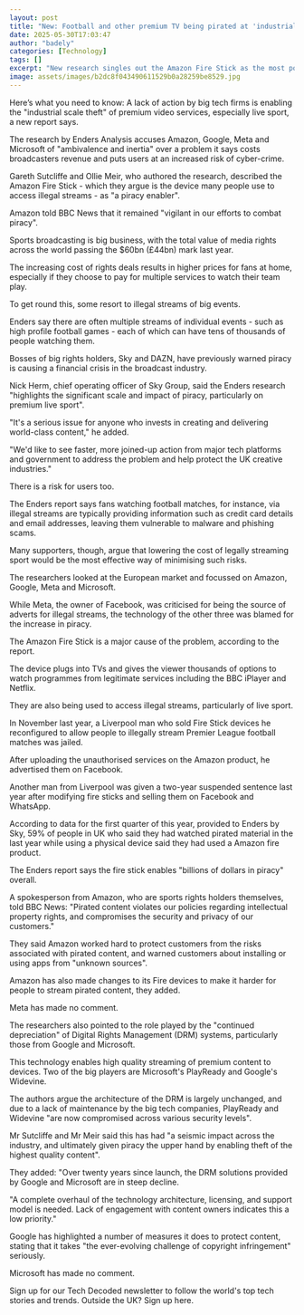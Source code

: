 ```yaml
---
layout: post
title: "New: Football and other premium TV being pirated at 'industrial scale'"
date: 2025-05-30T17:03:47
author: "badely"
categories: [Technology]
tags: []
excerpt: "New research singles out the Amazon Fire Stick as the most popular means of accessing illegal streams."
image: assets/images/b2dc8f043490611529b0a28259be8529.jpg
---
```


Here’s what you need to know: A lack of action by big tech firms is enabling the "industrial scale theft" of premium video services, especially live sport, a new report says.

The research by Enders Analysis accuses Amazon, Google, Meta and Microsoft of "ambivalence and inertia" over a problem it says costs broadcasters revenue and puts users at an increased risk of cyber-crime.

Gareth Sutcliffe and Ollie Meir, who authored the research, described the Amazon Fire Stick - which they argue is  the device many people use to access illegal streams - as "a piracy enabler".

Amazon told BBC News that it remained "vigilant in our efforts to combat piracy". 

Sports broadcasting is big business, with the total value of media rights across the world passing the $60bn (£44bn) mark last year.

The increasing cost of rights deals results in higher prices for fans at home, especially if they choose to pay for multiple services to watch their team play. 

To get round this, some resort to illegal streams of big events.

Enders say there are often multiple streams of individual events - such as high profile football games - each of which can have tens of thousands of people watching them.

Bosses of big rights holders, Sky and DAZN, have previously warned piracy is causing a financial crisis in the broadcast industry.

Nick Herm, chief operating officer of Sky Group, said the Enders research "highlights the significant scale and impact of piracy, particularly on premium live sport".

"It's a serious issue for anyone who invests in creating and delivering world-class content," he added. 

"We'd like to see faster, more joined-up action from major tech platforms and government to address the problem and help protect the UK creative industries."

There is a risk for users too.

The Enders report says fans watching football matches, for instance, via illegal streams are typically providing information such as credit card details and email addresses, leaving them vulnerable to malware and phishing scams.

Many supporters, though, argue that lowering the cost of legally streaming sport would be the most effective way of minimising such risks.

The researchers looked at the European market and focussed on Amazon, Google, Meta and Microsoft. 

While Meta, the owner of Facebook, was criticised for being the source of adverts for illegal streams, the technology of the other three was blamed for the increase in piracy.

The Amazon Fire Stick is a major cause of the problem, according to the report.

The device plugs into TVs and gives the viewer thousands of options to watch programmes from legitimate services including the BBC iPlayer and Netflix.

They are also being used to access illegal streams, particularly of live sport.

In November last year, a Liverpool man who sold Fire Stick devices he reconfigured to allow people to illegally stream Premier League football matches was jailed. 

After uploading the unauthorised services on the Amazon product, he advertised them on Facebook.

Another man from Liverpool was given a two-year suspended sentence last year after modifying fire sticks and selling them on Facebook and WhatsApp. 

According to data for the first quarter of this year, provided to Enders by Sky, 59% of people in UK who said they had watched pirated material in the last year while using a physical device said they had used a Amazon fire product.

The Enders report says the fire stick enables "billions of dollars in piracy" overall.

A spokesperson from Amazon, who are sports rights holders themselves, told BBC News: "Pirated content violates our policies regarding intellectual property rights, and compromises the security and privacy of our customers."

They said Amazon worked hard to protect customers from the risks associated with pirated content, and warned customers about installing or using apps from "unknown sources". 

Amazon has also made changes to its Fire devices to make it harder for people to stream pirated content, they added.

Meta has made no comment.

The researchers also pointed to the role played by the "continued depreciation" of Digital Rights Management (DRM) systems, particularly those from Google and Microsoft.

This technology enables high quality streaming of premium content to devices. Two of the big players are Microsoft's PlayReady and Google's Widevine.

The authors argue the architecture of the DRM is largely unchanged, and due to a lack of maintenance by the big tech companies, PlayReady and Widevine "are now compromised across various security levels".

Mr Sutcliffe and Mr Meir said this has had "a seismic impact across the industry, and ultimately given piracy the upper hand by enabling theft of the highest quality content".

They added: "Over twenty years since launch, the DRM solutions provided by Google and Microsoft are in steep decline.

"A complete overhaul of the technology architecture, licensing, and support model is needed. Lack of engagement with content owners indicates this a low priority."

Google has highlighted a number of measures it does to protect content, stating that it takes "the ever-evolving challenge of copyright infringement" seriously. 

Microsoft has made no comment.

Sign up for our Tech Decoded newsletter to follow the world's top tech stories and trends. Outside the UK? Sign up here.


